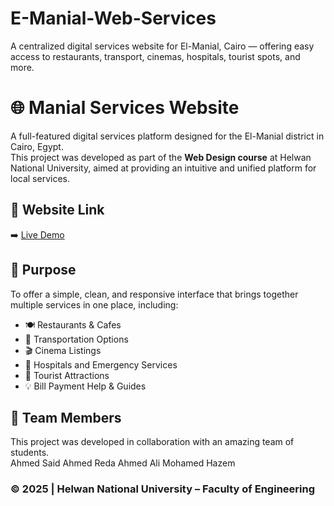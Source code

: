 # E-Manial-Web-Services
A centralized digital services website for El-Manial, Cairo — offering easy access to restaurants, transport, cinemas, hospitals, tourist spots, and more.

# 🌐 Manial Services Website

A full-featured digital services platform designed for the El-Manial district in Cairo, Egypt.  
This project was developed as part of the **Web Design course** at Helwan National University, aimed at providing an intuitive and unified platform for local services.

## 📌 Website Link

➡️ [Live Demo](https://ahmed-web-project-seven.vercel.app/)

## 🎯 Purpose

To offer a simple, clean, and responsive interface that brings together multiple services in one place, including:

- 🍽️ Restaurants & Cafes
- 🚕 Transportation Options
- 🎬 Cinema Listings
- 🏥 Hospitals and Emergency Services
- 📍 Tourist Attractions
- 💡 Bill Payment Help & Guides

## 👥 Team Members

This project was developed in collaboration with an amazing team of students.  
Ahmed Said
Ahmed Reda
Ahmed Ali
Mohamed Hazem

### ©️ 2025 | Helwan National University – Faculty of Engineering

